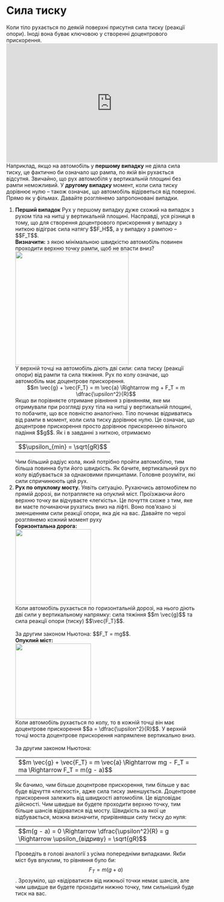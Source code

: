 # Сила тиску

<div class="space">Коли тiло рухається по деякiй поверхнi присутня сила тиску (реакцiї опори). Iнодi вона буває ключовою у створеннi доцентрового прискорення.</div>

<div class="space"><div class="fluidMedia">
<iframe width="560" height="315" src="https://www.youtube.com/embed/sM4jHpn_Rvw" frameborder="0" allowfullscreen></iframe>
</div>
<div class="popup">
</div></div>

<div class="space">Наприклад, якщо на автомобiль у <b>першому випадку</b> не дiяла сила тиску, це фактично би означало що рампа, по якiй вiн рухається вiдсутня. Звичайно, що рух автомобiля у вертикальнiй площинi без рампи неможливий. У <b>другому випадку</b> момент, коли сила тиску дорiвнює нулю – також означає, що автомобiль вiдiрветься вiд поверхнi. Прямо як у фiльмах. Давайте розглянемо запропонованi випадки.</div>

<ol>
<div class="space"><b><li> Перший випадок</b>
Рух у першому випадку дуже схожий на випадок з рухом тiла на нитцi у вертикальнiй площинi. Насправдi, уся рiзниця в тому, що для створення доцентрового прискорення у випадку з ниткою вiдiграє сила натягу $$F_H$$, а у випадку з рампою – $$F_T$$.</div>

<div class="space"><span class="p1"><b>Визначити:</b> з якою мiнiмальною швидкiстю автомобiль повинен проходити верхню точку рампи, щоб не впасти вниз?</span></div>

<div class="space"><img class="image" width="300" src="https://rawgit.com/chudaol/ed-era-book-physics/master/images/chapter_6/11.png"></div>

<div class="space">У верхнiй точцi на автомобiль дiють двi сили: сила тиску (реакцiї опори) вiд рампи та сила тяжiння. Рух по колу означає, що автомобiль має доцентрове прискорення.</div>

<div class="space" align="center">$$m \vec{g} + \vec{F_T} = m \vec{a} \Rightarrow mg + F_T = m \dfrac{\upsilon^2}{R}$$</div>

<div class="space">Якщо ви порiвняєте отримане рiвняння з рiвнянням, яке ми отримували при розглядi руху тiла на нитцi у вертикальнiй площинi, то побачите, що все повнiстю аналогiчно. Тiло починає вiдриватись вiд рампи в момент, коли сила тиску дорiвнює нулю. Це означає, що доцентрове прискорення просто дорiвнює прискоренню вiльного падiння $$g$$. Як i в завданнi з ниткою, отримаємо</div>

<div class="space"><div class="centered-table-wrapper">
<table class="centered-table">
<tr class="eq">
<td class="eq">
<p1>$$\upsilon_{min} = \sqrt{gR}$$</p1>
</td>
</tr>
</table></div></div>

<div class="space">Чим бiльший радiус кола, який потрiбно пройти автомобiлю, тим бiльша повинна бути його швидкiсть. Як бачите, вертикальний рух по колу вiдбувається за однаковими принципами. Головне розумiти, якi сили спричинюють цей рух.</div>
</li>
<div class="space"><b><li>Рух по опуклому мосту.</b>
Уявiть ситуацiю. Рухаючись автомобiлем по прямiй дорозi, ви потрапляєте на опуклий мiст. Проїзжаючи його верхню точку ви вiдчуваєте «легкiсть». Це почуття схоже з тим, яке ви маєте починаючи рухатись вниз на лiфтi. Воно пов’язано зі зменшенням сили реакцiї опори, яка дiє на вас. Давайте по черзi розглянемо кожний момент руху</div>

<div class="space"><span class="p1"><b>Горизонтальна дорога:</b></span></div>

<div class="space"><img class="image" width="200" src="https://rawgit.com/chudaol/ed-era-book-physics/master/images/chapter_6/12.png"></div>

<div class="space">Коли автомобiль рухається по горизонтальнiй дорозi, на нього дiють двi сили у вертикальному напрямку: сила тяжiння $$m \vec{g}$$ та сила реакцiї опори (тиску) $$\vec{F_T}$$.
<br>
<br>
За другим законом Ньютона: $$F_T = mg$$.</div>

<div class="space"><span class="p1"><b>Опуклий мiст:</b></span></div>

<div class="space"><img class="image" width="200" src="https://rawgit.com/chudaol/ed-era-book-physics/master/images/chapter_6/13.png"></div>

<div class="space">Коли автомобiль рухається по колу, то в кожнiй точцi вiн має доцентрове прискорення $$a = \dfrac{\upsilon^2}{R}$$. У верхнiй точцi моста доцентрове прискорення напрямлене вертикально вниз.</div>
<br>
<div class="space">За другим законом Ньютона:</div>

<div class="space"><div class="centered-table-wrapper">
<table class="centered-table">
<tr class="eq">
<td class="eq">
<p1>$$m \vec{g} + \vec{F_T} = m \vec{a} \Rightarrow mg - F_T = ma \Rightarrow F_T = m(g - a)$$</p1>
</td>
</tr>
</table></div></div>

<div class="space">Як бачимо, чим бiльше доцентрове прискорення, тим бiльше у вас буде вiдчуття «легкостi», адже сила тиску зменшується. Доцентрове прискорення залежить вiд швидкостi автомобiля. Це вiдповiдає дiйсностi. Чим швидше ви будете проходити верхню точку, тим бiльше шансiв вiдiрватися вiд мосту. Швидкiсть за якої це вiдбувається, можна визначити, прирiвнявши силу тиску до нуля:</div>

<div class="space"><div class="centered-table-wrapper">
<table class="centered-table">
<tr class="eq">
<td class="eq">
<p1>$$m(g - a) = 0 \Rightarrow \dfrac{\upsilon^2}{R} = g \Rightarrow \upsilon_{відриву} = \sqrt{gR}$$</p1>
</td>
</tr>
</table></div></div>

Проведiть в головi аналогiї з усiма попереднiми випадками. Якби мiст був впуклим, то рiвняння було би: $$F_T = m (g + a)$$. Зрозумiло, що «вiдiрватися» вiд нижньої точки немає шансiв, але чим швидше ви будете проходити нижню точку, тим сильнiший буде тиск на вас.
</li>
</ol>